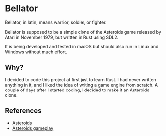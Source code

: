 # Bellator

Bellator, in latin, means warrior, soldier, or fighter.

Bellator is supposed to be a simple clone of the Asteroids game released by
Atari in November 1979, but written in Rust using SDL2.

It is being developed and tested in macOS but should also run in Linux and
Windows without much effort.

## Why?

I decided to code this project at first just to learn Rust. I had never written
anything in it, and I liked the idea of writing a game engine from scratch. A
couple of days after I started coding, I decided to make it an Asteroids clone.

## References

* [Asteroids](https://en.wikipedia.org/wiki/Asteroids_(video_game))
* [Asteroids gameplay](https://youtu.be/Dqw6xRbCgV0)
